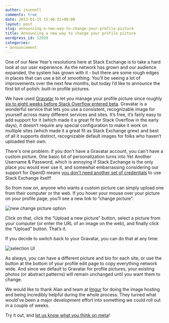 ```yaml
---
author: jtunnell
comments: true
date: 2013-01-15 15:46:51+00:00
layout: post
slug: announcing-a-new-way-to-change-your-profile-picture
title: Announcing a new way to change your profile picture
wordpress_id: 12920
categories:
- announcement
---
```


One of our New Year’s resolutions here at Stack Exchange is to take a hard look at our user experience.  As the network has grown and our audience expanded, the system has grown with it - but there are some rough edges in places that can use a bit of smoothing. You’ll be seeing a lot of improvements over the next few months, but today I’d like to announce the first bit of polish: built-in profile pictures.

We have used [Gravatar](https://en.gravatar.com/) to let you manage your profile picture since roughly [six to eight weeks before Stack Overflow entered beta](http://blog.stackoverflow.com/2008/06/gravatars-identicons-and-you/). Gravatar is a wonderful service that lets you use a consistent, recognizable image for yourself across many different services and sites. It’s free, it’s fairly easy to add support for it (which made it a great fit for Stack Overflow in the early days), it doesn’t require any special configuration to make it work on multiple sites (which made it a great fit as Stack Exchange grew) and best of all it supports distinct, recognizable default images for folks who haven’t uploaded their own.

There's one problem: if you don't have a Gravatar account, you can't have a custom picture. One basic bit of personalization turns into Yet Another Username & Password, which is annoying if Stack Exchange is the only place you would ever use it, and somewhat embarrassing considering our support for OpenID means [you don’t need another set of credentials](http://www.codinghorror.com/blog/2008/05/openid-does-the-world-really-need-yet-another-username-and-password.html) to use Stack Exchange itself!

So from now on, anyone who wants a custom picture can simply upload one from their computer or the web.  If you hover your mouse over your picture on your profile page, you’ll see a new link to ”change picture”:

![new change picture option](http://i.stack.imgur.com/n67sl.png)

Click on that, click the “Upload a new picture” button, select a picture from your computer (or enter the URL of an image on the web), and finally click the “Upload” button. That’s it.

If you decide to switch back to your Gravatar, you can do that at any time:

![selection UI](http://i.stack.imgur.com/DaUj4.png)

As always, you can have a different picture and bio for each site, or use the button at the bottom of your profile edit page to copy everything network wide. And since we default to Gravatar for profile pictures, your existing photos (or abstract patterns) will remain unchanged until you want them to change.

We would like to thank Alan and team at [Imgur](http://imgur.com/) for doing the image hosting and being incredibly helpful during the whole process. They turned what would’ve been a major development effort into something we could roll out in a couple of weeks.

Try it out, and [let us know what you think on meta](http://meta.stackoverflow.com/questions/tagged/profile-picture)!


